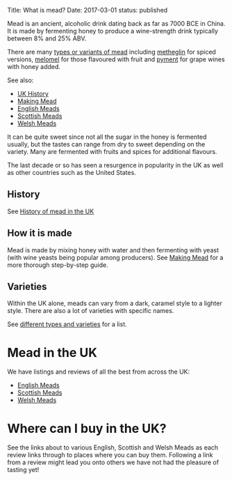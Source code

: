 Title: What is mead?
Date: 2017-03-01
status: published

Mead is an ancient, alcoholic drink dating back as far as 7000 BCE in China.
It is made by fermenting honey to produce a wine-strength drink typically
between 8% and 25% ABV.

<!-- PELICAN_END_SUMMARY -->

There are many [types or variants of mead](/types-of-mead/) including
[metheglin](/metheglin-spiced-mead/) for spiced versions,
[melomel](/melomel-fruit-flavoured-mead/) for those flavoured with fruit and
[pyment](/pyment/) for grape wines with honey added.

See also:

* [UK History](/history-of-mead/)
* [Making Mead](/making-mead/)
* [English Meads](/english-meads/)
* [Scottish Meads](/scottish-meads/)
* [Welsh Meads](/welsh-meads/)

It can be quite sweet since not all the sugar in the honey is fermented
usually, but the tastes can range from dry to sweet depending on the variety.
Many are fermented with fruits and spices for additional flavours.

The last decade or so has seen a resurgence in popularity in the UK as well as
other countries such as the United States.

## History

See [History of mead in the UK](/history-of-mead/)

## How it is made

Mead is made by mixing honey with water and then fermenting with yeast (with
wine yeasts being popular among producers). See
[Making Mead](/making-mead/) for a more thorough step-by-step guide.

## Varieties

Within the UK alone, meads can vary from a dark, caramel style to a lighter
style. There are also a lot of varieties with specific names.

See [different types and varieties](/types-of-mead/) for a list.

# Mead in the UK

We have listings and reviews of all the best from across the UK:

* [English Meads](/english-meads/)
* [Scottish Meads](/scottish-meads/)
* [Welsh Meads](/welsh-meads/)

# Where can I buy in the UK?

See the links about to various English, Scottish and Welsh Meads as each
review links through to places where you can buy them. Following a link from
a review might lead you onto others we have not had the pleasure of tasting yet!
